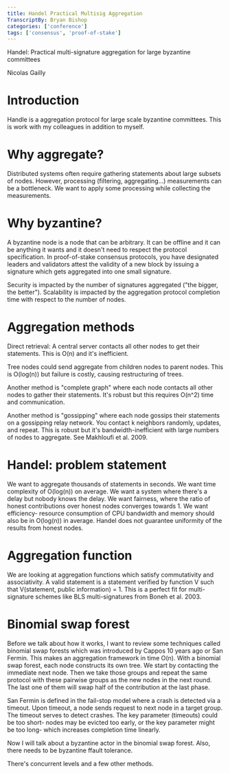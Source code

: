 ```yaml
---
title: Handel Practical Multisig Aggregation
TranscriptBy: Bryan Bishop
categories: ['conference']
tags: ['consensus', 'proof-of-stake']
---
```


Handel: Practical multi-signature aggregation for large byzantine committees

Nicolas Gailly

# Introduction

Handle is a aggregation protocol for large scale byzantine committees. This is work with my colleagues in addition to myself.

# Why aggregate?

Distributed systems often require gathering statements about large subsets of nodes. However, processing (filtering, aggregating...) measurements can be a bottleneck. We want to apply some processing while collecting the measurements.

# Why byzantine?

A byzantine node is a node that can be arbitrary. It can be offline and it can be anything it wants and it doesn't need to respect the protocol specification. In proof-of-stake consensus protocols, you have designated leaders and validators attest the validity of a new block by issuing a signature which gets aggregated into one small signature.

Security is impacted by the number of signatures aggregated ("the bigger, the better"). Scalability is impacted by the aggregation protocol completion time with respect to the number of nodes.

# Aggregation methods

Direct retrieval: A central server contacts all other nodes to get their statements. This is O(n) and it's inefficient.

Tree nodes could send aggregate from children nodes to parent nodes. This is O(log(n)) but failure is costly, causing restructuring of trees.

Another method is "complete graph" where each node contacts all other nodes to gather their statements. It's robust but this requires O(n^2) time and communication.

Another method is "gossipping" where each node gossips their statements on a gossipping relay network. You contact k neighbors randomly, updates, and repeat. This is robust but it's bandwidth-inefficient with large numbers of nodes to aggregate. See Makhloufi et al. 2009.

# Handel: problem statement

We want to aggregate thousands of statements in seconds. We want time complexity of O(log(n)) on average. We want a system where there's a delay but nobody knows the delay. We want fairness, where the ratio of honest contributions over honest nodes converges towards 1. We want efficiency- resource consumption of CPU bandwidth and memory should also be in O(log(n)) in average. Handel does not guarantee uniformity of the results from honest nodes.

# Aggregation function

We are looking at aggregation functions which satisfy commutativity and associativity. A valid statement is a statement verified by function V such that V(statement, public information) = 1. This is a perfect fit for multi-signature schemes like BLS multi-signatures from Boneh et al. 2003.

# Binomial swap forest

Before we talk about how it works, I want to review some techniques called binomial swap forests which was introduced by Cappos 10 years ago or San Fermin. This makes an aggregation framework in time O(n). With a binomial swap forest, each node constructs its own tree. We start by contacting the immediate next node. Then we take those groups and repeat the same protocol with these pairwise groups as the new nodes in the next round. The last one of them will swap half of the contribution at the last phase.

San Fermin is defined in the fail-stop model where a crash is detected via a timeout. Upon timeout, a node sends request to next node in a target group. The timeout serves to detect crashes. The key parameter (timeouts) could be too short- nodes may be evicted too early, or the key parameter might be too long- which increases completion time linearly.

Now I will talk about a byzantine actor in the binomial swap forest. Also, there needs to be byzantine ffault tolerance.

There's concurrent levels and a few other methods.




